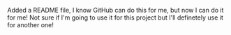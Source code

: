 Added a README file, I know GitHub can do this for me, but now I can do it for me! 
Not sure if I'm going to use it for this project but I'll definetely use it for another one!
